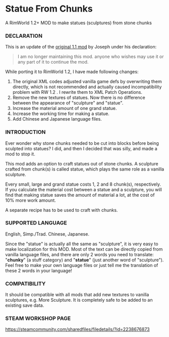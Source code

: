 # Statue From Chunks
A RimWorld 1.2+ MOD to make statues (sculptures) from stone chunks

### DECLARATION
This is an update of the [original 1.1 mod](https://steamcommunity.com/sharedfiles/filedetails/?id=2008903395) by Joseph under his declaration:
> I am no longer maintaining this mod. anyone who wishes may use it or any part of it to continue the mod.

While porting it to RimWorld 1.2, I have made following changes:
1. The original XML codes adjusted vanilla game defs by overwriting them directly, which is not recommended and actually caused incompatibility problem with RW 1.2 . I rewrite them to XML Patch Operations.
1. Remove the new textures of statues. Now there is no difference between the appearance of "sculpture" and "statue".
1. Increase the material amount of one grand statue.
1. Increase the working time for making a statue.
1. Add Chinese and Japanese language files.

### INTRODUCTION
Ever wonder why stone chunks needed to be cut into blocks before being sculpted into statues? I did, and then I decided that was silly, and made a mod to stop it.

This mod adds an option to craft statues out of stone chunks. A sculpture crafted from chunk(s) is called statue, which plays the same role as a vanilla sculpture.

Every small, large and grand statue costs 1, 2 and 8 chunk(s), respectively. If you calculate the material cost between a statue and a sculpture, you will find that making statue saves the amount of material a lot, at the cost of 10% more work amount.

A separate recipe has to be used to craft with chunks.

### SUPPORTED LANGUAGE
English, Simp./Trad. Chinese, Japanese.

Since the "statue" is actually all the same as "sculpture", it is very easy to make localization for this MOD. Most of the text can be directly copied from vanilla language files, and there are only 2 words you need to translate: "**chunky**" (a stuff category) and "**statue**" (just another word of "sculpture"). Feel free to make your own language files or just tell me the translation of these 2 words in your language!

### COMPATIBILITY
It should be compatible with all mods that add new textures to vanilla sculptures, e.g. More Sculpture.
It is completely safe to be added to an existing save data.

### STEAM WORKSHOP PAGE
https://steamcommunity.com/sharedfiles/filedetails/?id=2238676873